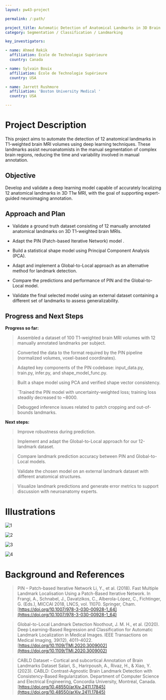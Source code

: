 ```yaml
---
layout: pw43-project

permalink: /:path/

project_title: Automatic Detection of Anatomical Landmarks in 3D Brain MRI
category: Segmentation / Classification / Landmarking

key_investigators:

- name: Ahmed Rekik
  affiliation: École de Technologie Supérieure
  country: Canada

- name: Sylvain Bouix
  affiliation: École de Technologie Supérieure
  country: USA

- name: Jarrett Rushmore
  affiliation: 'Boston University Medical '
  country: USA

---
```


# Project Description

<!-- Add a short paragraph describing the project. -->


This project aims to automate the detection of 12 anatomical landmarks in T1-weighted brain MRI volumes using deep learning techniques. These landmarks assist neuroanatomists in the manual segmentation of complex brain regions, reducing the time and variability involved in manual annotation.





## Objective

<!-- Describe here WHAT you would like to achieve (what you will have as end result). -->


Develop and validate a deep learning model capable of accurately localizing 12 anatomical landmarks in 3D T1w MRI, with the goal of supporting expert-guided neuroimaging annotation.





## Approach and Plan

<!-- Describe here HOW you would like to achieve the objectives stated above. -->


- Validate a ground truth dataset consisting of 12 manually annotated anatomical landmarks on 3D T1-weighted brain MRIs.

- Adapt the PIN (Patch-based Iterative Network) model .

- Build a statistical shape model using Principal Component Analysis (PCA).

- Adapt and implement a Global-to-Local approach as an alternative method for landmark detection.

- Compare the predictions and performance of PIN and the Global-to-Local model.

- Validate the final selected model using an external dataset containing a different set of landmarks to assess generalizability.



## Progress and Next Steps

<!-- Update this section as you make progress, describing of what you have ACTUALLY DONE.
     If there are specific steps that you could not complete then you can describe them here, too. -->


**Progress so far:**

> Assembled a dataset of 100 T1-weighted brain MRI volumes with 12 manually annotated landmarks per subject.

>  Converted the data to the format required by the PIN pipeline (normalized volumes, voxel-based coordinates).

>  Adapted key components of the PIN codebase: input_data.py, train.py, infer.py, and shape_model_func.py.

>  Built a shape model using PCA and verified shape vector consistency.

> `Trained the PIN model with uncertainty-weighted loss; training loss steadily decreased to ~8000.

> Debugged inference issues related to patch cropping and out-of-bounds landmarks.

**Next steps:**

>  Improve robustness during prediction.

>  Implement and adapt the Global-to-Local approach for our 12-landmark dataset.

>  Compare landmark prediction accuracy between PIN and Global-to-Local models.

>  Validate the chosen model on an external landmark dataset with different anatomical structures.

>  Visualize landmark predictions and generate error metrics to support discussion with neuroanatomy experts.





# Illustrations

![1](https://github.com/user-attachments/assets/a0b3aefa-b304-4f8b-9c72-2bf83dd4564c)

![2](https://github.com/user-attachments/assets/23996352-97ab-4291-9e17-6f8a5d8505ce)


![3](https://github.com/user-attachments/assets/90b751d8-47e8-4321-a439-3081f8ed08ec)


![4](https://github.com/user-attachments/assets/81c5257a-f68b-45f1-911a-43705a197ce5)

# Background and References

<!-- If you developed any software, include link to the source code repository.
     If possible, also add links to sample data, and to any relevant publications. -->


> PIN – Patch-based Iterative Network
Li, Y., et al. (2018). Fast Multiple Landmark Localisation Using a Patch-Based Iterative Network. In Frangi, A., Schnabel, J., Davatzikos, C., Alberola-López, C., Fichtinger, G. (Eds.), MICCAI 2018, LNCS, vol. 11070. Springer, Cham.
[https://doi.org/10.1007/978-3-030-00928-1_64](https://doi.org/10.1007/978-3-030-00928-1_64)

> Global-to-Local Landmark Detection
Noothout, J. M. H., et al. (2020). Deep Learning-Based Regression and Classification for Automatic Landmark Localization in Medical Images. IEEE Transactions on Medical Imaging, 39(12), 4011–4022.
[https://doi.org/10.1109/TMI.2020.3009002](https://doi.org/10.1109/TMI.2020.3009002)

> CABLD Dataset – Cortical and subcortical Annotation of Brain Landmarks Dataset
Salari, S., Harirpoush, A., Rivaz, H., & Xiao, Y. (2023). CABLD: Contrast-Agnostic Brain Landmark Detection with Consistency-Based Regularization.
Department of Computer Science and Electrical Engineering, Concordia University, Montréal, Canada.
[https://doi.org/10.48550/arXiv.2411.17845](https://doi.org/10.48550/arXiv.2411.17845)

